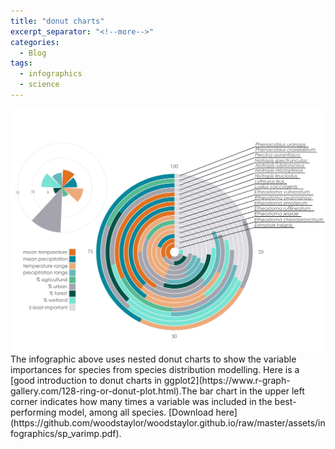 ```yaml
---
title: "donut charts"
excerpt_separator: "<!--more-->"
categories:
  - Blog
tags:
  - infographics
  - science
---
```


<img src="/assets/infographics/sp_varimp.jpg" alt="sp_varimp"/>
The infographic above uses nested donut charts to show the variable importances for species from species distribution modelling. Here is a [good introduction to donut charts in ggplot2](https://www.r-graph-gallery.com/128-ring-or-donut-plot.html).The bar chart in the upper left corner indicates how many times a variable was included in the best-performing model, among all species. [Download here](https://github.com/woodstaylor/woodstaylor.github.io/raw/master/assets/infographics/sp_varimp.pdf).

